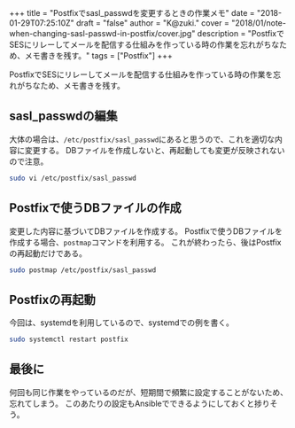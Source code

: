 +++
title = "Postfixでsasl_passwdを変更するときの作業メモ"
date = "2018-01-29T07:25:10Z"
draft = "false"
author = "K@zuki."
cover = "2018/01/note-when-changing-sasl-passwd-in-postfix/cover.jpg"
description = "PostfixでSESにリレーしてメールを配信する仕組みを作っている時の作業を忘れがちなため、メモ書きを残す。"
tags = ["Postfix"]
+++

PostfixでSESにリレーしてメールを配信する仕組みを作っている時の作業を忘れがちなため、メモ書きを残す。

## sasl_passwdの編集
大体の場合は、`/etc/postfix/sasl_passwd`にあると思うので、これを適切な内容に変更する。
DBファイルを作成しないと、再起動しても変更が反映されないので注意。

```sh
sudo vi /etc/postfix/sasl_passwd
```

## Postfixで使うDBファイルの作成
変更した内容に基づいてDBファイルを作成する。
Postfixで使うDBファイルを作成する場合、`postmap`コマンドを利用する。
これが終わったら、後はPostfixの再起動だけである。

```sh
sudo postmap /etc/postfix/sasl_passwd
```

## Postfixの再起動
今回は、systemdを利用しているので、systemdでの例を書く。

```sh
sudo systemctl restart postfix
```

## 最後に
何回も同じ作業をやっているのだが、短期間で頻繁に設定することがないため、忘れてしまう。
このあたりの設定もAnsibleでできるようにしておくと捗りそう。
